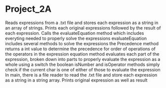# Project_2A
Reads expressions from a .txt file and stores each expression as a string in an array of strings.
Prints each original expressions followed by the result of each expression. 
Calls the evaluateEquation method which includes everyting needed to properly solve the expressions
evaluateEquation includes several methods to solve the expressions
the Precedence method returns a int value to determine the precedence for order of operations of the operators in the expression
equation method evaluates each part of the expression, broken down into parts to properly evaluate the expression as a whole using a switch
the boolean isNumber and isOperator methods simply check if the current char is one of either of those to evaluate the expression
In main, there is a file reader to read the .txt file and store each expression as a string in a string array. Prints original expression as well as result
